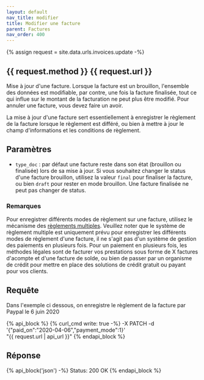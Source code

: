 ```yaml
---
layout: default
nav_title: modifier
title: Modifier une facture
parent: Factures
nav_order: 400
---
```

{% assign request = site.data.urls.invoices.update -%}
## {{ request.method }} {{ request.url }}

Mise à jour d'une facture. Lorsque la facture est un brouillon, l'ensemble des données est modifiable, par contre, une fois la facture finalisée, tout ce qui influe sur le montant de la facturation ne peut plus être modifié. Pour annuler une facture, vous devez faire un avoir.

La mise à jour d'une facture sert essentiellement à enregistrer le règlement de la facture lorsque le règlement est différé, ou bien à mettre à jour le champ d'informations et les conditions de règlement.

## Paramètres

* `type_doc` : par défaut une facture reste dans son état (brouillon ou finalisée) lors de sa mise à jour. Si vous souhaitez changer le status d'une facture brouillon, utilisez la valeur `final` pour finaliser la facture, ou bien `draft` pour rester en mode brouillon. Une facture finalisée ne peut pas changer de status.

### Remarques

Pour enregistrer différents modes de règlement sur une facture, utilisez le mécanisme des [règlements multiples](/api/reglements). Veuillez noter que le système de règlement multiple est uniquement prévu pour enregistrer les différents modes de règlement d'une facture, il ne s'agit pas d'un système de gestion des paiements en plusieurs fois. Pour un paiement en plusieurs fois, les méthodes légales sont de facturer vos prestations sous forme de X factures d'acompte et d'une facture de solde, ou bien de passer par un organisme de crédit pour mettre en place des solutions de crédit gratuit ou payant pour vos clients.

## Requête

Dans l'exemple ci dessous, on enregistre le règlement de la facture par Paypal le 6 juin 2020

{% api_block %}
{% curl_cmd write: true -%}
-X PATCH -d '{"paid_on":"2020-04-06","payment_mode":1}' \
"{{ request.url | api_url }}"
{% endapi_block %}

## Réponse

{% api_block('json') -%}
Status: 200 OK
{% endapi_block %}
